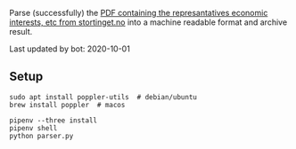 Parse (successfully) the [PDF containing the represantatives economic interests, etc from stortinget.no](https://www.stortinget.no/no/Stortinget-og-demokratiet/Representantene/Okonomiske-interesser/) into a machine readable format and archive result.

Last updated by bot: 2020-10-01

## Setup
    sudo apt install poppler-utils  # debian/ubuntu
    brew install poppler  # macos

    pipenv --three install
    pipenv shell
    python parser.py
